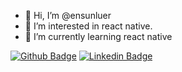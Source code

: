 - 👋 Hi, I’m @ensunluer
- 👀 I’m interested in react native.
- 🌱 I’m currently learning react native

[![Github Badge](https://img.shields.io/badge/-Github-000?style=quare&labelColor=000&logo=Github&logoColor=white&link=link)]([link](https://github.com/ensunluer/)) 
[![Linkedin Badge](https://img.shields.io/badge/-Linkedin-C13584?style=flat-quare&labelColor=C13584&logo=linkedin&logoColor=white&link=link)](https://www.linkedin.com/in/enes-%C3%BCnl%C3%BCer-2a7a0612b/) 





<!---
ensunluer/ensunluer is a ✨ special ✨ repository because its `README.md` (this file) appears on your GitHub profile.
You can click the Preview link to take a look at your changes.
--->
